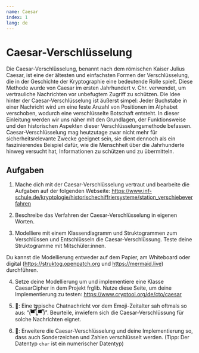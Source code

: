 ```yaml
---
name: Caesar
index: 1
lang: de
---
```


# Caesar-Verschlüsselung

Die Caesar-Verschlüsselung, benannt nach dem römischen Kaiser Julius Caesar, ist eine der ältesten und einfachsten Formen der Verschlüsselung, die in der Geschichte der Kryptographie eine bedeutende Rolle spielt. Diese Methode wurde von Caesar im ersten Jahrhundert v. Chr. verwendet, um vertrauliche Nachrichten vor unbefugtem Zugriff zu schützen. Die Idee hinter der Caesar-Verschlüsselung ist äußerst simpel: Jeder Buchstabe in einer Nachricht wird um eine feste Anzahl von Positionen im Alphabet verschoben, wodurch eine verschlüsselte Botschaft entsteht. In dieser Einleitung werden wir uns näher mit den Grundlagen, der Funktionsweise und den historischen Aspekten dieser Verschlüsselungsmethode befassen. Caesar-Verschlüsselung mag heutzutage zwar nicht mehr für sicherheitsrelevante Zwecke geeignet sein, sie dient dennoch als ein faszinierendes Beispiel dafür, wie die Menschheit über die Jahrhunderte hinweg versucht hat, Informationen zu schützen und zu übermitteln.

## Aufgaben

1. Mache dich mit der Caesar-Verschlüsselung vertraut und bearbeite die Aufgaben auf der folgenden Webseite: https://www.inf-schule.de/kryptologie/historischechiffriersysteme/station_verschiebeverfahren

2. Beschreibe das Verfahren der Caesar-Verschlüsselung in eigenen Worten.

3. Modelliere mit einem Klassendiagramm und Struktogrammen zum Verschlüssen und Entschlüsseln die Caesar-Verschlüssung. Teste deine Struktogramme mit Mitschüler\:innen.

Du kannst die Modellierung entweder auf dem Papier, am Whiteboard oder digital (https://struktog.openpatch.org und https://mermaid.live) durchführen.

4. Setze deine Modellierung um und implementiere eine Klasse CaesarCipher in dem Projekt frglib. Nutze diese Seite, um deine Implementierung zu testen:
https://www.cryptool.org/de/cto/caesar

5. 🚀: Eine typische Chatnachricht vor dem Emoji-Zeitalter sah oftmals so aus: "(̿▀̿ ̿Ĺ̯̿̿▀̿ ̿)̄". Beurteile, inwiefern sich die Caesar-Verschlüssung für solche Nachrichten eignet.

6. 🚀: Erweitere die Caesar-Verschlüsselung und deine Implementierung so, dass auch Sonderzeichen und Zahlen verschlüsselt werden. (Tipp: Der Datentyp `char` ist ein numerischer Datentyp)
